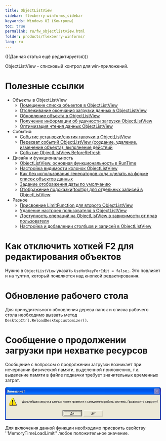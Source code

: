 ```yaml
---
title: ObjectListView
sidebar: flexberry-winforms_sidebar
keywords: Windows UI (Контролы)
toc: true
permalink: ru/fw_objectlistview.html
folder: products/flexberry-winforms/
lang: ru
---
```


(((Данная статья ещё редактируется)))

ObjectListView - списковый контрол для win-приложений.

# Полезные ссылки
* Объекты в ObjectListView
    * [Помещение списка объектов в ObjectListView](fw_put-list-objects-in-objectlistview.html)
    * [Отслеживание окончания загрузки данных в ObjectListView](fw_end-load-data-in-objectlistview.html)
    * [Обновление объекта в ObjectListView](fw_updating-object-in-olv.html)
    * [Получение информации об удачности загрузки ОbjectListView](fw_after-fill-data-event-args.html)
    * [Оптимизация чтения данных ObjectListView](fw_objectlistview-optimization.html)
* События:
    * [Событие установки/снятия галочки в ObjectListView](fw_event-installing-removing-a-check-in-objectlistview.html)
    * [Перехват событий ObjectListView (создание, удаление, изменение объекта), выполнение действий](fw_interception-events-objectlistview.html) 
    * [Событие ObjectListView.BeforeRefresh](fw_objectlistview-before-refresh.html)
* Дизайн и функциональность
    * [ObjectListView, основная функциональность в RunTime](fw_objectlistview-basic-functionality-in-run-time.html)
    * [Настройка видимости колонок ObjectListView](fw_objectlistview-column-visibility-customization.html)
    * [Как без использования генераторов кода сделать на форме список объектов данных](fw_make-a-list-of-data-objects-without-generators.html)
    * [Задание отображения даты по умолчанию](fw_date-format.html)
    * [Отображение подсказки(tooltip) для отдельных записей в ObjectListView ](fw_objectlistview-tooltip.html)
* Разное
    * [Присвоение LimitFunction для второго ObjectListView](fw_assigning-limit-function-second-objectlistview.html)
    * [Удаление настроек пользователя в ObjectListView](fw_delete-columns-settings-objectlistview.html)
    * [Доступность операций на ObjectListView в зависимости от прав пользователя](fw_objectlistview-rights.html)
    * [Настройка и добавлении столбцов и записей в ObjectListView](fw_objectlistview-in-desktop-ctrl.html)

# Как отключить хоткей F2 для редактирования объектов
Нужно в `ObjectListView` указать `UseHotkeyForEdit = false;`. Это повлияет и на тултип, который появляется над кнопкой редактирования.

# Обновление рабочего стола
Для принудительного обновления дерева папок и списка рабочего стола необходимо вызвать метод `DesktopCtrl.ReloadDesktopcustomizer()`.

# Сообщение о продолжении загрузки при нехватке ресурсов
Сообщение с вопросом о продолжении загрузки возникает при исчерпании физической памяти, выделенной приложению, т.к. выделение памяти в файле подкачки требует значительных временных затрат.

![](/images/pages/products/flexberry-winforms/controls/olv/load-question.jpg)

Для включения данной функции необходимо присвоить свойству ''MemoryTimeLoadLimit'' любое положительное значение.